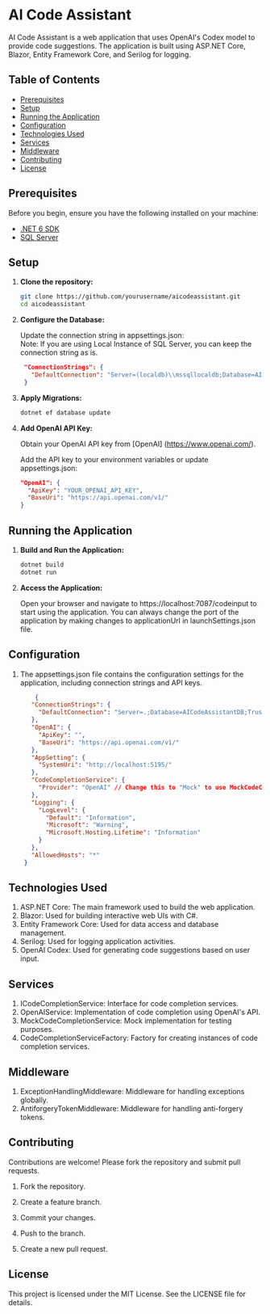 ﻿# AI Code Assistant

AI Code Assistant is a web application that uses OpenAI's Codex model to provide code suggestions. The application is built using ASP.NET Core, Blazor, Entity Framework Core, and Serilog for logging. 

## Table of Contents
- [Prerequisites](#prerequisites)
- [Setup](#setup)
- [Running the Application](#running-the-application)
- [Configuration](#configuration)
- [Technologies Used](#technologies-used)
- [Services](#services)
- [Middleware](#middleware)
- [Contributing](#contributing)
- [License](#license)

## Prerequisites

Before you begin, ensure you have the following installed on your machine:

- [.NET 6 SDK](https://dotnet.microsoft.com/download/dotnet/7.0)
- [SQL Server](https://www.microsoft.com/en-us/sql-server/sql-server-downloads)

## Setup

1. **Clone the repository:**
   ```bash
   git clone https://github.com/yourusername/aicodeassistant.git
   cd aicodeassistant

2. **Configure the Database:**
				
	Update the connection string in appsettings.json:
	<br>
	Note: If you are using Local Instance of SQL Server, you can keep the connection string as is.
   ```json
	"ConnectionStrings": {
	  "DefaultConnection": "Server=(localdb)\\mssqllocaldb;Database=AICodeAssistantDB;Trusted_Connection=True;MultipleActiveResultSets=true;TrustServerCertificate=True"
	}
 3. **Apply Migrations:**
	```bash
	dotnet ef database update

 4. **Add OpenAI API Key:**
		
	Obtain your OpenAI API key from [OpenAI] (https://www.openai.com/).
    
	Add the API key to your environment variables or update appsettings.json:
	```json
	"OpenAI": {
	  "ApiKey": "YOUR_OPENAI_API_KEY",
	  "BaseUri": "https://api.openai.com/v1/"
	}

## Running the Application

1. **Build and Run the Application:**
   ```bash
   dotnet build
   dotnet run
2. **Access the Application:**
				
	Open your browser and navigate to https://localhost:7087/codeinput to start using the application.
    You can always change the port of the application by making changes to applicationUrl in launchSettings.json file.

## Configuration

1. The appsettings.json file contains the configuration settings for the application, including connection strings and API keys.
   ```json
	   {
	  "ConnectionStrings": {
		"DefaultConnection": "Server=.;Database=AICodeAssistantDB;Trusted_Connection=True;MultipleActiveResultSets=true;TrustServerCertificate=True"
	  },
	  "OpenAI": {
		"ApiKey": "",
		"BaseUri": "https://api.openai.com/v1/"
	  },
	  "AppSetting": {
		"SystemUri": "http://localhost:5195/"
	  },
	  "CodeCompletionService": {
		"Provider": "OpenAI" // Change this to "Mock" to use MockCodeCompletionService
	  },
	  "Logging": {
		"LogLevel": {
		  "Default": "Information",
		  "Microsoft": "Warning",
		  "Microsoft.Hosting.Lifetime": "Information"
		}
	  },
	  "AllowedHosts": "*"
	}

## Technologies Used
1. ASP.NET Core: The main framework used to build the web application.
2. Blazor: Used for building interactive web UIs with C#.
3. Entity Framework Core: Used for data access and database management.
4. Serilog: Used for logging application activities.
5. OpenAI Codex: Used for generating code suggestions based on user input.

## Services
1. ICodeCompletionService: Interface for code completion services.
2. OpenAIService: Implementation of code completion using OpenAI's API.
3. MockCodeCompletionService: Mock implementation for testing purposes.
4. CodeCompletionServiceFactory: Factory for creating instances of code completion services.

## Middleware
1. ExceptionHandlingMiddleware: Middleware for handling exceptions globally.
2. AntiforgeryTokenMiddleware: Middleware for handling anti-forgery tokens.

## Contributing

Contributions are welcome! Please fork the repository and submit pull requests.

1. Fork the repository.

2. Create a feature branch.

3. Commit your changes.

4. Push to the branch.

5. Create a new pull request.

## License

This project is licensed under the MIT License. See the LICENSE file for details.







